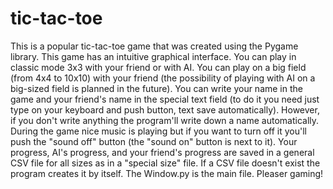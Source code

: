 # tic-tac-toe
This is a popular tic-tac-toe game that was created using the Pygame library. This game has an intuitive graphical interface. You can play in classic mode 3x3 with your friend or with AI. You can play on a big field (from 4x4 to 10x10) with your friend (the possibility of playing with AI on a big-sized field is planned in the future). You can write your name in the game and your friend's name in the special text field (to do it you need just type on your keyboard and push button, text save automatically). However, if you don't write anything the program'll write down a name automatically. During the game nice music is playing but if you want to turn off it you'll push the "sound off" button (the "sound on" button is next to it). Your progress, AI's progress, and your friend's progress are saved in a general CSV file for all sizes as in a "special size" file. If a CSV file doesn't exist the program creates it by itself. The Window.py is the main file. Pleaser gaming!
